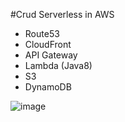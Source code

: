 #Crud Serverless in AWS
- Route53
- CloudFront
- API Gateway
- Lambda (Java8)
- S3
- DynamoDB

![image](https://user-images.githubusercontent.com/4587445/123011931-ec4e4c00-d3f3-11eb-9df3-8970de879024.png)
